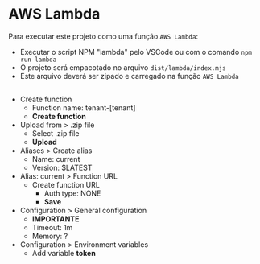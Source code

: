 # AWS Lambda

Para executar este projeto como uma função `AWS Lambda`:

* Executar o script NPM "lambda" pelo VSCode ou com o comando `npm run lambda`
* O projeto será empacotado no arquivo `dist/lambda/index.mjs`
* Este arquivo deverá ser zipado e carregado na função `AWS Lambda`

##

- Create function
  - Function name: tenant-[tenant]
  - **Create function**
- Upload from > .zip file
  - Select .zip file
  - **Upload**
- Aliases > Create alias
  - Name: current
  - Version: $LATEST
- Alias: current > Function URL
  - Create function URL
    - Auth type: NONE
    - **Save**
- Configuration > General configuration
  - **IMPORTANTE**
  - Timeout: 1m
  - Memory: ?
- Configuration > Environment variables
  - Add variable **token**
